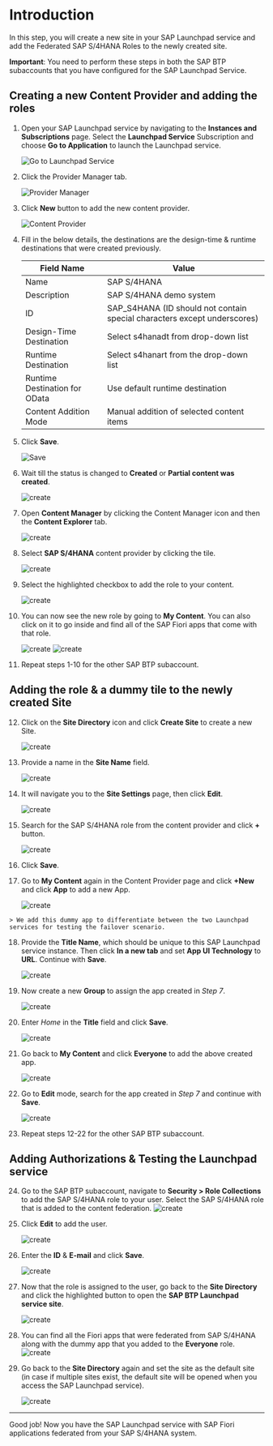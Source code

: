 # Introduction
In this step, you will create a new site in your SAP Launchpad service and add the Federated SAP S/4HANA Roles to the newly created site.

**Important**: You need to perform these steps in both the SAP BTP subaccounts that you have configured for the SAP Launchpad Service.

## Creating a new Content Provider and adding the roles

1.  Open your SAP Launchpad service by navigating to the **Instances and Subscriptions** page. Select the **Launchpad Service** Subscription and choose **Go to Application** to launch the Launchpad service.

    ![Go to Launchpad Service](./images/26.png) 

2.  Click the Provider Manager tab.

    ![Provider Manager](./images/01.png)

3.  Click **New** button to add the new content provider.

    ![Content Provider](./images/02.png)

4.  Fill in the below details, the destinations are the design-time & runtime destinations that were created previously.

    | Field   Name | Value |
    |---|---|
    | Name | SAP S/4HANA |
    | Description | SAP S/4HANA demo system |
    | ID | SAP_S4HANA   (ID should not contain special characters except underscores) |
    | Design-Time   Destination | Select s4hanadt from drop-down list |
    | Runtime   Destination | Select s4hanart from the drop-down list |
    | Runtime   Destination for OData | Use default runtime destination |
    | Content   Addition Mode | Manual addition of selected content items |

5.  Click **Save**.

    ![Save](./images/03.png)
    
6.  Wait till the status is changed to **Created** or **Partial content was created**.

    ![create](./images/04.png)

7.  Open **Content Manager** by clicking the Content Manager icon and then the **Content Explorer** tab.

    ![create](./images/05.png)

8.  Select **SAP S/4HANA** content provider by clicking the tile.

    ![create](./images/06.png)

9.  Select the highlighted checkbox to add the role to your content.

    ![create](./images/07.png)

10. You can now see the new role by going to **My Content**. You can also click on it to go inside and find all of the SAP Fiori apps that come with that role.

    ![create](./images/27.png)
    ![create](./images/28.png)
    
11. Repeat steps 1-10 for the other SAP BTP subaccount.

## Adding the role & a dummy tile to the newly created Site

12.  Click on the **Site Directory** icon and click **Create Site** to create a new Site.

     ![create](./images/08.png)

13.  Provide a name in the **Site Name** field.

     ![create](./images/09.png)

14.  It will navigate you to the **Site Settings** page, then click **Edit**.
     
     ![create](./images/10.png)

15.  Search for the SAP S/4HANA role from the content provider and click **+** button.

     ![create](./images/11.png)

16.  Click **Save**.

17.  Go to **My Content** again in the Content Provider page and click **+New** and click **App** to add a new App.

     ![create](./images/13.png)

    > We add this dummy app to differentiate between the two Launchpad services for testing the failover scenario.

18.  Provide the **Title Name**, which should be unique to this SAP Launchpad service instance. Then click **In a new tab** and set **App UI Technology** to **URL**. Continue with **Save**.

     ![create](./images/14.png)

19.  Now create a new **Group** to assign the app created in *Step 7*.

     ![create](./images/15.png)

20.  Enter *Home* in the **Title** field and click **Save**.
     
     ![create](./images/17.png)

21. Go back to **My Content** and click **Everyone** to add the above created app.
    
    ![create](./images/18.png)

22. Go to **Edit** mode, search for the app created in *Step 7* and continue with **Save**.
    
    ![create](./images/19.png)

23. Repeat steps 12-22 for the other SAP BTP subaccount.

## Adding Authorizations & Testing the Launchpad service

24.  Go to the SAP BTP subaccount, navigate to **Security > Role Collections** to add the SAP S/4HANA role to your user. Select the SAP S/4HANA role that is added to the content federation.
    ![create](./images/20.png)

25.  Click **Edit** to add the user.
     
     ![create](./images/21.png)

26.  Enter the **ID** & **E-mail** and click **Save**.
    
     ![create](./images/22.png)

27.  Now that the role is assigned to the user, go back to the **Site Directory** and click the highlighted button to open the **SAP BTP Launchpad service site**.

     ![create](./images/23.png)

28.  <a name="url"></a> You can find all the Fiori apps that were federated from SAP S/4HANA along with the dummy app that you added to the **Everyone** role.
     ![create](./images/24.png)

29.  Go back to the **Site Directory** again and set the site as the default site (in case if multiple sites exist, the default site will be opened when you access the SAP Launchpad service).
     
     ![create](./images/25.png)
     
---
   
Good job! Now you have the SAP Launchpad service with SAP Fiori applications federated from your SAP S/4HANA system.








